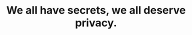 ---
title: We all have secrets, we all deserve privacy.
description: IT Solver respects your privacy and strives to protect yours with good security practices.
---